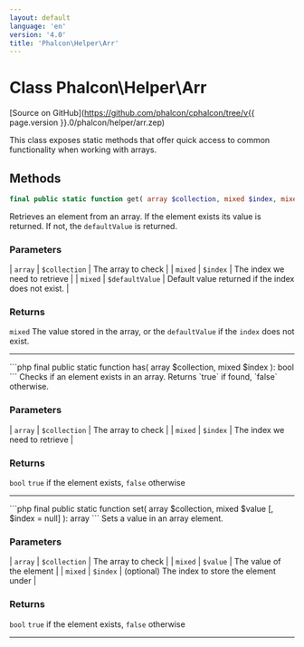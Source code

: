 ```yaml
---
layout: default
language: 'en'
version: '4.0'
title: 'Phalcon\Helper\Arr'
---
```

# Class **Phalcon\Helper\Arr**

[Source on GitHub](https://github.com/phalcon/cphalcon/tree/v{{ page.version }}.0/phalcon/helper/arr.zep)

This class exposes static methods that offer quick access to common functionality when working with arrays.

## Methods
```php
final public static function get( array $collection, mixed $index, mixed $defaultValue ): mixed
```
Retrieves an element from an array. If the element exists its value is returned. If not, the `defaultValue` is returned.

### Parameters

| `array` | `$collection`   | The array to check                                  |
| `mixed` | `$index`        | The index we need to retrieve                       |
| `mixed` | `$defaultValue` | Default value returned if the index does not exist. |

### Returns
`mixed` The value stored in the array, or the `defaultValue` if the `index` does not exist.
<hr/>
```php
final public static function has( array $collection, mixed $index ): bool
```
Checks if an element exists in an array. Returns `true` if found, `false` otherwise.

### Parameters

| `array` | `$collection` | The array to check            |
| `mixed` | `$index`      | The index we need to retrieve |

### Returns
`bool` `true` if the element exists, `false` otherwise
<hr/>
```php
final public static function set( array $collection, mixed $value [, $index = null] ): array
```
Sets a value in an array element.

### Parameters

| `array` | `$collection` | The array to check                              |
| `mixed` | `$value`      | The value of the element                        |
| `mixed` | `$index`      | (optional) The index to store the element under |

### Returns
`bool` `true` if the element exists, `false` otherwise
<hr/>
